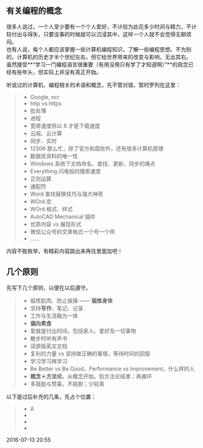 
## 有关编程的概念
很多人说过，一个人至少要有一个个人爱好，不计较为此花多少时间与精力，不计较付出与得失，只要没事的时候就可以沉浸其中，这样一个人就不会觉得无聊烦闷。  
也有人说，每个人都应该掌握一些计算机编程知识，了解一些编程思想。不为别的，计算机的历史才半个世纪左右，但它给世界带来的改变与影响，无出其右。  
虽然接受**“学习一门编程语言很重要（有用没用只有学了才知道啊）”**的观念已经有些年头，但实际上并没有真正开始。

听说过的计算机、编程相关的术语和概念，先不管对错，暂时罗列在这里：
> * Google, ncr
> * http vs https
> * 批处理
> * 进程
> * 宽带速度除以 8 才是下载速度
> * 云端、云计算
> * 同步、实时
> * 12306 那么忙，除了官方和腐败外，还有很多计算机原理
> * 数据库资料的唯一性
> * Windows 系统下文档命名、查找、更新、同步的痛点
> * Everything 闪电般的搜索速度
> * 正则运算
> * 通配符
> * Word 查找替换技巧与强大神奇
> * WOrd 宏
> * WOrd 格式、样式
> * AutoCAD Mechanical 插件
> * 优质内容 vs 展现形式
> * 微信公众号的文章格式一个号一个样
> * ……

内容不胜枚举，有精彩内容跳出来再往里面加吧！

## 几个原则
先写下几个原则，以便在以后遵守。
> * 锻炼肌肉、防止挨揍 —— **锻炼身体**
> * 坚持**写作**、笔记、记录
> * 工作与生活融为一体
> * **偏向素食**
> * 爱就是付出时间，包括家人、爱好及一切事物
> * 散步时听有声书
> * 读原版英文文档
> * 复利的力量 vs 坚持做正确的事情，等待时间的回报
> * 学习学习再学习
> * Be Better vs Be Good，Performance vs Improvement，什么样的人
> * **概念＋方法论**，从概念开始，到方法论结束；再循环
> * 多鼓励与赞美，不挑剔；少较真

以下是过后补充的几条，先占个位置：
> * A
> * 
> * 
> * 

2016-07-13 20:55







